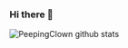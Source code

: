 ### Hi there 👋

<!--
**PeepingClown/PeepingClown** is a ✨ _special_ ✨ repository because its `README.md` (this file) appears on your GitHub profile.

Here are some ideas to get you started:

- 🔭 I’m currently working on ...
- 🌱 I’m currently learning ...
- 👯 I’m looking to collaborate on ...
- 🤔 I’m looking for help with ...
- 💬 Ask me about ...
- 📫 How to reach me: ...
- 😄 Pronouns: ...
- ⚡ Fun fact: ...
-->

![PeepingClown github stats](https://github-readme-stats.vercel.app/api?username=PeepingClown&show_icons=true&theme=tokyonight)
